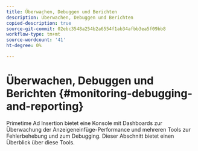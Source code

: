 ```yaml
---
title: Überwachen, Debuggen und Berichten
description: Überwachen, Debuggen und Berichten
copied-description: true
source-git-commit: 02ebc3548a254b2a6554f1ab34afbb3ea5f09bb8
workflow-type: tm+mt
source-wordcount: '41'
ht-degree: 0%

---
```


# Überwachen, Debuggen und Berichten {#monitoring-debugging-and-reporting}

Primetime Ad Insertion bietet eine Konsole mit Dashboards zur Überwachung der Anzeigeneinfüge-Performance und mehreren Tools zur Fehlerbehebung und zum Debugging. Dieser Abschnitt bietet einen Überblick über diese Tools.
